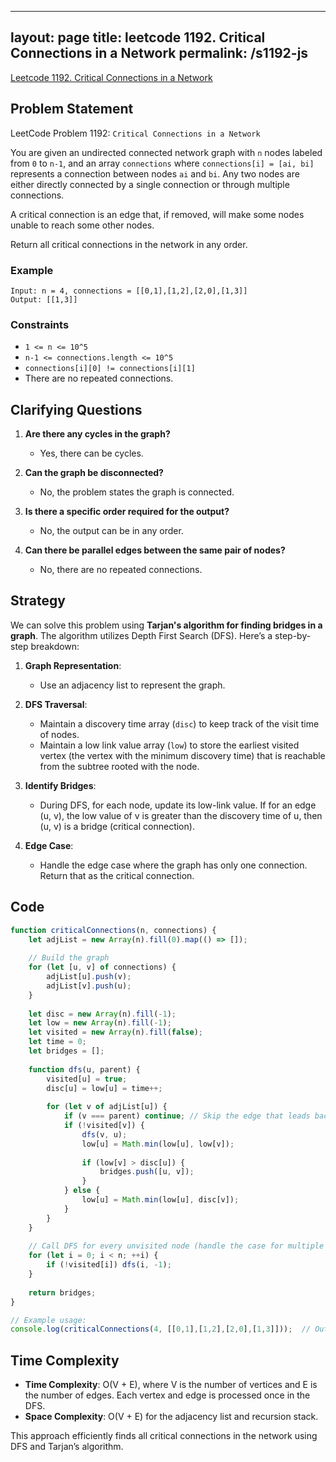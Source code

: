 
---
layout: page
title: leetcode 1192. Critical Connections in a Network
permalink: /s1192-js
---
[Leetcode 1192. Critical Connections in a Network](https://algoadvance.github.io/algoadvance/l1192)
## Problem Statement

LeetCode Problem 1192: `Critical Connections in a Network`

You are given an undirected connected network graph with `n` nodes labeled from `0` to `n-1`, and an array `connections` where `connections[i] = [ai, bi]` represents a connection between nodes `ai` and `bi`. Any two nodes are either directly connected by a single connection or through multiple connections. 

A critical connection is an edge that, if removed, will make some nodes unable to reach some other nodes.

Return all critical connections in the network in any order.

### Example
```
Input: n = 4, connections = [[0,1],[1,2],[2,0],[1,3]]
Output: [[1,3]]
```

### Constraints
- `1 <= n <= 10^5`
- `n-1 <= connections.length <= 10^5`
- `connections[i][0] != connections[i][1]`
- There are no repeated connections.

## Clarifying Questions

1. **Are there any cycles in the graph?**
   - Yes, there can be cycles.
   
2. **Can the graph be disconnected?**
   - No, the problem states the graph is connected.

3. **Is there a specific order required for the output?**
   - No, the output can be in any order.

4. **Can there be parallel edges between the same pair of nodes?**
   - No, there are no repeated connections.

## Strategy

We can solve this problem using **Tarjan's algorithm for finding bridges in a graph**. The algorithm utilizes Depth First Search (DFS). Here’s a step-by-step breakdown:

1. **Graph Representation**:
   - Use an adjacency list to represent the graph.

2. **DFS Traversal**:
   - Maintain a discovery time array (`disc`) to keep track of the visit time of nodes.
   - Maintain a low link value array (`low`) to store the earliest visited vertex (the vertex with the minimum discovery time) that is reachable from the subtree rooted with the node.

3. **Identify Bridges**:
   - During DFS, for each node, update its low-link value. If for an edge (u, v), the low value of v is greater than the discovery time of u, then (u, v) is a bridge (critical connection).

4. **Edge Case**:
   - Handle the edge case where the graph has only one connection. Return that as the critical connection.

## Code

```javascript
function criticalConnections(n, connections) {
    let adjList = new Array(n).fill(0).map(() => []);
    
    // Build the graph
    for (let [u, v] of connections) {
        adjList[u].push(v);
        adjList[v].push(u);
    }
    
    let disc = new Array(n).fill(-1);
    let low = new Array(n).fill(-1);
    let visited = new Array(n).fill(false);
    let time = 0;
    let bridges = [];
    
    function dfs(u, parent) {
        visited[u] = true;
        disc[u] = low[u] = time++;
        
        for (let v of adjList[u]) {
            if (v === parent) continue; // Skip the edge that leads back to the parent
            if (!visited[v]) {
                dfs(v, u);
                low[u] = Math.min(low[u], low[v]);
                
                if (low[v] > disc[u]) {
                    bridges.push([u, v]);
                }
            } else {
                low[u] = Math.min(low[u], disc[v]);
            }
        }
    }
    
    // Call DFS for every unvisited node (handle the case for multiple components as well)
    for (let i = 0; i < n; ++i) {
        if (!visited[i]) dfs(i, -1);
    }
    
    return bridges;
}

// Example usage:
console.log(criticalConnections(4, [[0,1],[1,2],[2,0],[1,3]]));  // Output: [[1, 3]]
```

## Time Complexity

- **Time Complexity**: O(V + E), where V is the number of vertices and E is the number of edges. Each vertex and edge is processed once in the DFS.
- **Space Complexity**: O(V + E) for the adjacency list and recursion stack.

This approach efficiently finds all critical connections in the network using DFS and Tarjan’s algorithm.